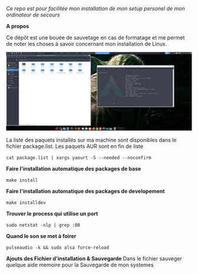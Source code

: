 _Ce repo est pour facilitée mon installation de mon 
setup personel de mon ordinateur de secours_

**A propos**

Ce dépôt est une bouée de sauvetage en cas de formatage et me permet de noter les choses à savoir concernant mon installation de Linux.

![alt text](https://github.com/linkmat1/dotfiles/blob/master/images/Capture%20d%E2%80%99%C3%A9cran_2017-10-29_23-26-51.png)

La liste des paquets installés sur ma machine sont disponibles dans le fichier package.list. Les paquets AUR sont en fin de liste
```
cat package.list | xargs yaourt -S --needed --noconfirm
```

**Faire l'installation automatique des packages de base**
```
make install
```

**Faire l'installation automatique des packages de developement**
```
make installdev
```

**Trouver le process qui utilise un port**
```
sudo netstat -nlp | grep :80
```

**Quand le son se met à foirer**
```
pulseaudio -k && sudo alsa force-reload
```

**Ajouts des Fichier d'installation & Sauvegarde**
Dans le fichier sauveger quelque aide memoire pour la Sauvegarde de mon systemes 